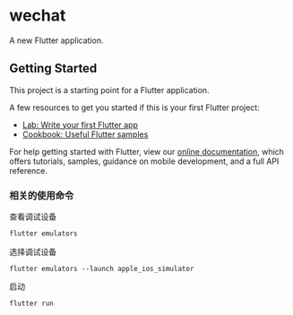 # wechat

A new Flutter application.

## Getting Started

This project is a starting point for a Flutter application.

A few resources to get you started if this is your first Flutter project:

- [Lab: Write your first Flutter app](https://flutter.io/docs/get-started/codelab)
- [Cookbook: Useful Flutter samples](https://flutter.io/docs/cookbook)

For help getting started with Flutter, view our 
[online documentation](https://flutter.io/docs), which offers tutorials, 
samples, guidance on mobile development, and a full API reference.

### 相关的使用命令
查看调试设备
```bash
flutter emulators
```
选择调试设备
```
flutter emulators --launch apple_ios_simulator
```
启动
```
flutter run
```